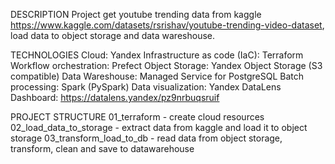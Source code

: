 DESCRIPTION
Project get youtube trending data from kaggle https://www.kaggle.com/datasets/rsrishav/youtube-trending-video-dataset, load data to object storage and data wareshouse.

TECHNOLOGIES
Cloud: Yandex
Infrastructure as code (IaC): Terraform
Workflow orchestration: Prefect
Object Storage: Yandex Object Storage (S3 compatible)
Data Wareshouse: Managed Service for PostgreSQL
Batch processing: Spark (PySpark)
Data visualization: Yandex DataLens
Dashboard: https://datalens.yandex/pz9nrbuqsruif

PROJECT STRUCTURE
01_terraform - create cloud resources
02_load_data_to_storage - extract data from kaggle and load it to object storage
03_transform_load_to_db - read data from object storage, transform, clean and save to datawarehouse




